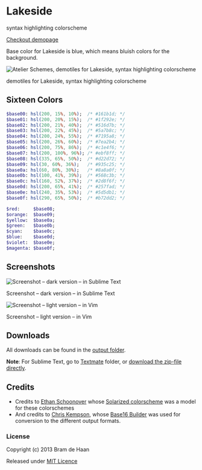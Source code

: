 # Lakeside

syntax highlighting colorscheme

[Checkout demopage](http://atelierbram.github.io/syntax-highlighting/atelier-schemes/lakeside)

Base color for Lakeside is blue, which means bluish colors for the background.

![Atelier Schemes, demotiles for Lakeside, syntax highlighting colorscheme](http://atelierbram.github.io/syntax-highlighting/assets/img/svg/atelierschemes-demotiles-lakeside_1200x300.svg)

demotiles for Lakeside, syntax highlighting colorscheme

## Sixteen Colors

```sass
$base00: hsl(200, 15%, 10%);  /* #161b1d; */
$base01: hsl(200, 20%, 15%);  /* #1f292e; */
$base02: hsl(200, 21%, 40%);  /* #516d7b; */
$base03: hsl(200, 22%, 45%);  /* #5a7b8c; */
$base04: hsl(200, 24%, 55%);  /* #7195a8; */
$base05: hsl(200, 26%, 60%);  /* #7ea2b4; */
$base06: hsl(200, 75%, 86%);  /* #c1e4f6; */
$base07: hsl(200, 100%, 96%); /* #ebf8ff; */
$base08: hsl(335, 65%, 50%);  /* #d22d72; */
$base09: hsl(30, 60%, 36%);   /* #935c25; */
$base0a: hsl(60, 80%, 30%);   /* #8a8a0f; */
$base0b: hsl(100, 41%, 39%);  /* #568c3b; */
$base0c: hsl(160, 52%, 37%);  /* #2d8f6f; */
$base0d: hsl(200, 65%, 41%);  /* #257fad; */
$base0e: hsl(240, 35%, 53%);  /* #5d5db1; */
$base0f: hsl(290, 65%, 50%);  /* #b72dd2; */

$red:     $base08;
$orange:  $base09;
$yellow:  $base0a;
$green:   $base0b;
$cyan:    $base0c;
$blue:    $base0d;
$violet:  $base0e;
$magenta: $base0f;
```
## Screenshots

![Screenshot – dark version – in Sublime Text](http://atelierbram.github.io/syntax-highlighting/assets/img/lakeside-dark_sublime_640x425.png)

Screenshot – dark version – in Sublime Text

![Screenshot – light version – in Vim](http://atelierbram.github.io/syntax-highlighting/assets/img/lakeside-light_vim_640x425.png)

Screenshot – light version – in Vim

## Downloads
All downloads can be found in the [output folder](https://github.com/atelierbram/syntax-highlighting/tree/master/atelier-schemes/output).

**Note**: For Sublime Text, go to [Textmate](https://github.com/atelierbram/syntax-highlighting/tree/master/atelier-schemes/output/textmate) folder, or [download the zip-file directly](https://atelierbram.github.io/syntax-highlighting/atelier-schemes/output/textmate/textmate.zip).

## Credits
* Credits to [Ethan Schoonover](http://ethanschoonover.com/solarized) whose [Solarized colorscheme](http://github.com/altercation/solarized) was a model for these colorschemes
* And credits to [Chris Kempson](http://chriskempson.com), whose [Base16 Builder](https://github.com/chriskempson/base16-builder) was used for conversion to the different output formats.

### License

Copyright (c) 2013 Bram de Haan

Released under [MIT Licence](http://atelierbram.mit-license.org)


